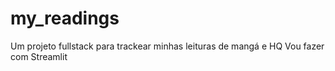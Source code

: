 # my_readings
Um projeto fullstack para trackear minhas leituras de mangá e HQ
Vou fazer com Streamlit
